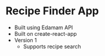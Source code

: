 # Recipe Finder App

-   Built using Edamam API
-   Built on create-react-app
-   Version 1
    -   Supports recipe search
